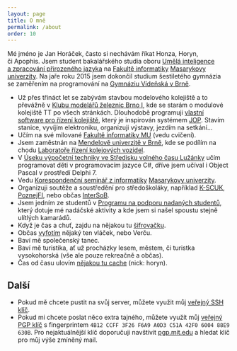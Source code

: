 ```yaml
---
layout: page
title: O mně
permalink: /about
order: 10
---
```


Mé jméno je Jan Horáček, často si nechávám říkat Honza, Horyn, či Apophis. Jsem
student bakalářského studia oboru [Umělá inteligence a zpracování přirozeného
jazyka](https://www.fi.muni.cz/katalog/obory_html/mgr-umi.xhtml.cs") na
[Fakultě informatiky](http://www.fi.muni.cz) [Masarykovy
univerzity](http://www.muni.cz). Na jaře roku 2015 jsem dokončil studium
šestiletého gymnázia se zaměřením na programování na [Gymnáziu Vídeňská
v Brně](http://www.gvid.cz/).

 * Už přes třináct let se zabývám stavbou modelového kolejiště
   a to převážně v [Klubu modelářů železnic Brno I](http://kmz-brno.cz/), kde
   se starám o modulové kolejiště TT po všech stránkách. Dlouhodobě programuji
   [vlastní software pro řízení kolejiště](http://hjop.kmz-brno.cz/), který je
   inspirován systémem
   [JOP](http://cs.wikipedia.org/wiki/Jednotn%C3%A9_obslu%C5%BEn%C3%A9_pracovi%C5%A1t%C4%9B).
   Stavím stanice, vyvíjím elektroniku, organizuji výstavy, jezdím na
   setkání...
 * Učím na své milované [Fakultě informatiky MU](http://www.fi.muni.cz/) (vedu
   cvičení).
 * Jsem zaměstnán na [Mendelově univerzitě v Brně](http://mendelu.cz/), kde se
   podílím na chodu [Laboratoře řízení kolejových
   vozidel](http://lrkv.pef.mendelu.cz).
 * V [Úseku výpočetní techniky ve Středisku volného času
   Lužánky](http://vyt.luzanky.cz/") učím programovat děti v programovacím
   jazyce C#, dříve jsem učíval i Object Pascal v prostředí Delphi 7.
 * Vedu [Korespondenční seminář z informatiky](https://ksi.fi.muni.cz/)
   [Masarykovy univerzity](https://muni.cz).
 * Organizuji soutěže a soustředění pro středoškoláky, například
   [K-SCUK](http://kscuk.fi.muni.cz/), [PoznejFI](http://poznej.fi.muni.cz/),
   nebo občas [InterSoB](http://intersob.fi.muni.cz/).
 * Jsem jedním ze studentů v [Programu na podporu nadaných
   studentů](http://www.jcmm.cz/cz/ppns.html), který dotuje mé nadáčské
   aktivity a kde jsem si našel spoustu stejně ulítlých kamarádů.
 * Když je čas a chuť, zajdu na nějakou tu [šifrovačku](/puzzles/).
 * Občas [vyfotím](/photo/) nějaký ten vláček, nebo Verču.
 * Baví mě společenský tanec.
 * Baví mě turistika, ať už procházky lesem, městem, či turistka
   vysokohorská (vše ale pouze rekreačně a občas).
 * Čas od času ulovím [nějakou tu cache](http://www.geocaching.com/) (nick:
   horyn).

## Další

 * Pokud mě chcete pustit na svůj server, můžete využit můj [veřejný SSH
   klíč](id_green-15-1.pub).
 * Pokud mi chcete poslat něco extra tajného, můžete využít můj [veřejný PGP
   klíč](mail.pub) s fingerprintem `4B12 CCFF 3F26 F6A9 A0D3 C51A 42F0 6004
   88E9 630B`. Pro nejaktuálnější klíč doporučuji navštívit
   [pgp.mit.edu](http://pgp.mit.edu/pks/lookup?search=jan.horacek%40seznam.cz&op=index)
   a hledat klíč pro můj výše zmíněný mail.
